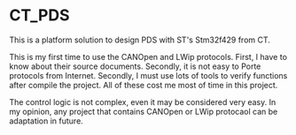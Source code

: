 # CT_PDS

This is a platform solution to design PDS with ST's Stm32f429 from CT.

This is my first time to use the CANOpen and LWip protocols. First, I have to know about their source documents. Secondly, it is not easy to Porte protocols from Internet. Secondly, I must use lots of tools to verify functions after compile the project. All of these cost me most of time in this project.

The control logic is not complex, even it may be considered very easy. In my opinion, any project that contains CANOpen or LWip protocaol can be adaptation in future.
